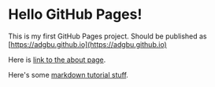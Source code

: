 # Hello GitHub Pages!

This is my first GitHub Pages project. Should be published as [https://adgbu.github.io](https://adgbu.github.io)

Here is [link to the about page](about.md).

Here's some [markdown tutorial stuff](markdown.md).
